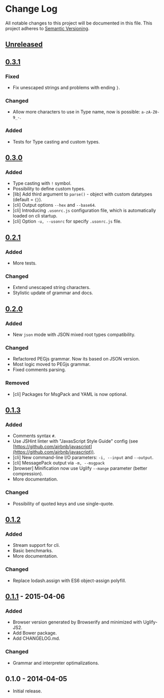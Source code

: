 # Change Log
All notable changes to this project will be documented in this file.
This project adheres to [Semantic Versioning](http://semver.org/).

## [Unreleased]

## [0.3.1]
### Fixed
- Fix unescaped strings and problems with ending `}`.

### Changed
- Allow more characters to use in Type name, now is possible: `a-zA-Z0-9_-`.

### Added
- Tests for Type casting and custom types.

## [0.3.0]
### Added
- Type casting with `!` symbol.
- Possibility to define custom types.
- [lib] Add third argument to `parse()` - object with custom datatypes (default = `{}`).
- [cli] Output options `--hex` and `--base64`.
- [cli] Introducing `.usonrc.js` configuration file, which is automatically loaded on cli startup.
- [cli] Option `-u, --usonrc` for specify `.usonrc.js` file.

## [0.2.1]
### Added
- More tests.

### Changed
- Extend unescaped string characters.
- Stylistic update of grammar and docs.

## [0.2.0]
### Added
- New `json` mode with JSON mixed root types compatibility.

### Changed
- Refactored PEGjs grammar. Now its based on JSON version.
- Most logic moved to PEGjs grammar.
- Fixed comments parsing.

### Removed
- [cli] Packages for MsgPack and YAML is now optional.

## [0.1.3]
### Added
- Comments syntax `#`.
- Use JSHint linter with "JavasScript Style Guide" config (see [https://github.com/airbnb/javascript](https://github.com/airbnb/javascript)).
- [cli] New command-line I/O parameters: `-i, --input` and `--output`.
- [cli] MessagePack output via `-m, --msgpack`
- [browser] Minification now use Uglify `--mange` parameter (better compression).
- More documentation.

### Changed
- Possibility of quoted keys and use single-quote.

## [0.1.2]
### Added
- Stream support for cli.
- Basic benchmarks.
- More documentation.

### Changed
- Replace lodash.assign with ES6 object-assign polyfill.

## [0.1.1] - 2015-04-06
### Added
- Browser version generated by Browserify and minimized with Uglify-JS2.
- Add Bower package.
- Add CHANGELOG.md.

### Changed
- Grammar and interpreter optimalizations. 

## 0.1.0 - 2014-04-05
- Initial release.

[Unreleased]: https://github.com/burningtree/uson/compare/0.3.1...master
[0.3.1]: https://github.com/burningtree/uson/compare/0.3.0...0.3.1
[0.3.0]: https://github.com/burningtree/uson/compare/0.2.1...0.3.0
[0.2.1]: https://github.com/burningtree/uson/compare/0.2.0...0.2.1
[0.2.0]: https://github.com/burningtree/uson/compare/0.1.3...0.2.0
[0.1.3]: https://github.com/burningtree/uson/compare/0.1.2...0.1.3
[0.1.2]: https://github.com/burningtree/uson/compare/0.1.1...0.1.2
[0.1.1]: https://github.com/burningtree/uson/compare/0.1.0...0.1.1
